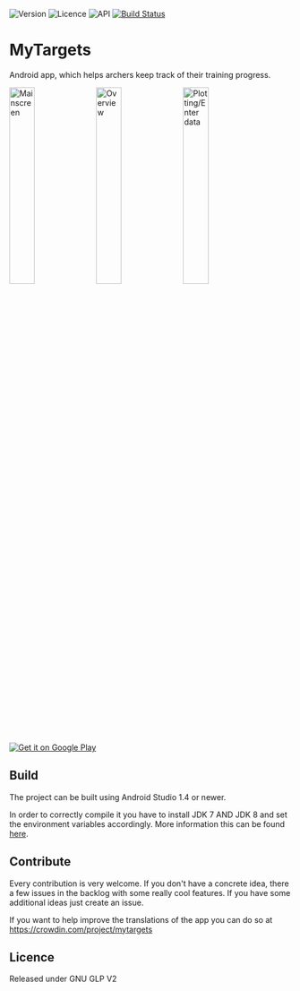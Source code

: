
![Version](https://img.shields.io/badge/version-2.2.1-orange.svg)
![Licence](https://img.shields.io/badge/licence-GNU%20GPLv2-blue.svg)
![API](https://img.shields.io/badge/API-14+-green.svg)
[![Build Status](https://travis-ci.org/DreierF/MyTargets.svg?branch=develop)](https://travis-ci.org/DreierF/MyTargets)

# MyTargets
Android app, which helps archers keep track of their training progress.

<img src="https://raw.githubusercontent.com/DreierF/MyTargets/develop/app/src/main/art/screenshot/main.png" alt="Mainscreen" width="30%" >
<img src="https://raw.githubusercontent.com/DreierF/MyTargets/develop/app/src/main/art/screenshot/overview.png" alt="Overview" width="30%" >
<img src="https://raw.githubusercontent.com/DreierF/MyTargets/develop/app/src/main/art/screenshot/plotting.png" alt="Plotting/Enter data" width="30%" >

<a href="https://play.google.com/store/apps/details?id=de.dreier.mytargets">
<img alt="Get it on Google Play" src="http://steverichey.github.io/google-play-badge-svg/img/en_get.svg" />
</a>

## Build ##
The project can be built using Android Studio 1.4 or newer.

In order to correctly compile it you have to install JDK 7 AND JDK 8 and set the environment variables accordingly. More information this can be found [here](https://github.com/evant/gradle-retrolambda/blob/master/README.md).

## Contribute
Every contribution is very welcome.
If you don't have a concrete idea, there a few issues in the backlog with some really cool features. If you have some additional ideas just create an issue. 

If you want to help improve the translations of the app you can do so at https://crowdin.com/project/mytargets

## Licence ##
Released under GNU GLP V2
